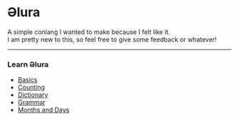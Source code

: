 # Əlura
A simple conlang I wanted to make because I felt like it. <br>
I am pretty new to this, so feel free to give some feedback or whatever!

---

### Learn Əlura
* [Basics](./01-basics.md)
* [Counting](./02-counting.md)
* [Dictionary](./03-dictionary.md)
* [Grammar](./04-grammar.md)
* [Months and Days](./05-months-and-days.md)